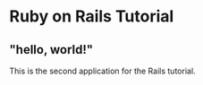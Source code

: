 # Ruby on Rails Tutorial

## "hello, world!"

This is the second application for the Rails tutorial.

